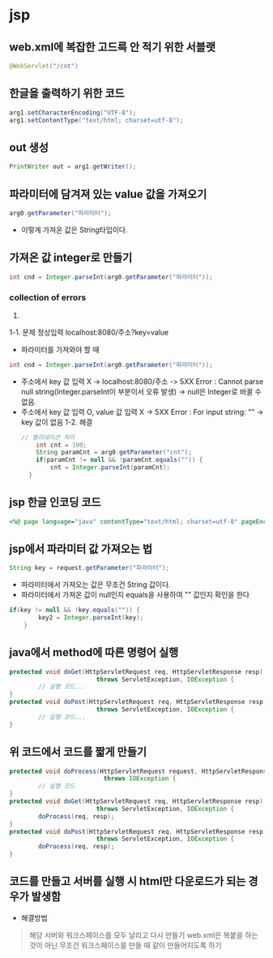 # jsp

## web.xml에 복잡한 고드륵 안 적기 위한 서블랫
```java
@WebServlet("/cnt")
```

## 한글을 출력하기 위한 코드
```java
arg1.setCharacterEncoding("UTF-8");
arg1.setContentType("text/html; charset=utf-8");
```

## out 생성
```java
PrintWriter out = arg1.getWriter();
```

## 파라미터에 담겨져 있는 value 값을 가져오기
```java
arg0.getParameter("파라미터");
```
 - 이렇게 가져온 값은 String타입이다.

## 가져온 값 integer로 만들기
```java
int cnd = Integer.parseInt(arg0.getParameter("파라미터"));
```
### collection of errors
1. 
1-1. 문제
 정상입력 localhost:8080/주소?key=value
 - 파라미터를 가져와야 할 때
 ```java
 int cnd = Integer.parseInt(arg0.getParameter("파라미터"));
 ```
 - 주소에서 key 값 입력 X -> localhost:8080/주소
  -> 5XX Error : Cannot parse null string(Integer.parseInt이 부분이서 오류 발생) -> null은 Integer로 바꿀 수 없음.
 - 주소에서 key 값 입력 O, value 값 입력 X
  -> 5XX Error : For input string: "" -> key 값이 없음
1-2. 해결
    ```java
    // 벨리데이션 처리
	    int cnt = 100;
        String paramCnt = arg0.getParameter("cnt");
        if(paramCnt != null && !paramCnt.equals("")) {
            cnt = Integer.parseInt(paramCnt);
      }

    ```

## jsp 한글 인코딩 코드
```jsp
<%@ page language="java" contentType="text/html; charset=utf-8" pageEncoding="utf-8"%>
```
## jsp에서 파라미터 값 가져오는 법
```java
String key = request.getParameter("파라미터");
```
  - 파라미터에서 가져오는 값은 무조건 String 값이다.
  - 파라미터에서 가져온 값이 null인지 equals을 사용하여 "" 값인지 확인을 한다
```java
if(key != null && !key.equals("")) {
		key2 = Integer.parseInt(key);
	}
```

## java에서 method에 따른 명령어 실행
```java
protected void doGet(HttpServletRequest req, HttpServletResponse resp)
                        throws ServletException, IOException {
		// 실행 코드...
}
protected void doPost(HttpServletRequest req, HttpServletResponse resp)
                        throws ServletException, IOException {
		// 실행 코드...
}
```

## 위 코드에서 코드를 짧게 만들기
```java
protected void doProcess(HttpServletRequest request, HttpServletResponse response)
                          throws IOException {
		// 실행 코드
}
protected void doGet(HttpServletRequest req, HttpServletResponse resp)
                        throws ServletException, IOException {
		doProcess(req, resp);
}
protected void doPost(HttpServletRequest req, HttpServletResponse resp)
                        throws ServletException, IOException {
		doProcess(req, resp);
}
```
## 코드를 만들고 서버를 실행 시 html만 다운로드가 되는 경우가 발생함
 - 해결방법
 > 해당 서버와 워크스페이스를 모두 날리고 다시 만들기 web.xml은 복붙을 하는 것이 아닌 무조건 워크스페이스를 만들 때 같이 만들어지도록 하기
 